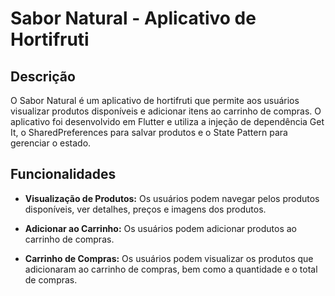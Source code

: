 # Sabor Natural - Aplicativo de Hortifruti

## Descrição

O Sabor Natural é um aplicativo de hortifruti que permite aos usuários visualizar produtos disponíveis e adicionar itens ao carrinho de compras. O aplicativo foi desenvolvido em Flutter e utiliza a injeção de dependência Get It, o SharedPreferences para salvar produtos e o State Pattern para gerenciar o estado.

## Funcionalidades

- **Visualização de Produtos:** Os usuários podem navegar pelos produtos disponíveis, ver detalhes, preços e imagens dos produtos.

- **Adicionar ao Carrinho:** Os usuários podem adicionar produtos ao carrinho de compras.

- **Carrinho de Compras:** Os usuários podem visualizar os produtos que adicionaram ao carrinho de compras, bem como a quantidade e o total de compras.



